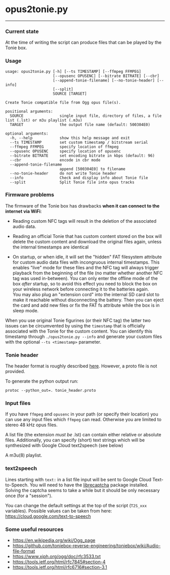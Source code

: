# opus2tonie.py

---

### Current state

At the time of writing the script can produce files that can be played by the Tonie box.

### Usage

```
usage: opus2tonie.py [-h] [--ts TIMESTAMP] [--ffmpeg FFMPEG]
                     [--opusenc OPUSENC] [--bitrate BITRATE] [--cbr]
                     [--append-tonie-filename] [--no-tonie-header] [--info]
                     [--split]
                     SOURCE [TARGET]

Create Tonie compatible file from Ogg opus file(s).

positional arguments:
  SOURCE                single input file, directory of files, a file list (.lst) or m3u playlist (.m3u)
  TARGET                the output file name (default: 500304E0)

optional arguments:
  -h, --help            show this help message and exit
  --ts TIMESTAMP        set custom timestamp / bitstream serial
  --ffmpeg FFMPEG       specify location of ffmpeg
  --opusenc OPUSENC     specify location of opusenc
  --bitrate BITRATE     set encoding bitrate in kbps (default: 96)
  --cbr                 encode in cbr mode
  --append-tonie-filename
                        append [500304E0] to filename
  --no-tonie-header     do not write Tonie header
  --info                Check and display info about Tonie file
  --split               Split Tonie file into opus tracks
```

### Firmware problems

The firmware of the Tonie box has drawbacks **when it can connect to the internet via WiFi**:

* Reading custom NFC tags will result in the deletion of the associated audio data.

* Reading an official Tonie that has custom content stored on the box will delete the custom content and download the original files again, unless the internal timestamps are identical

* On startup, or when idle, it will set the "hidden" FAT filesystem attribute for custom audio data files with incongruous internal timestamps. This enables "live" mode for these files and the NFC tag will always trigger playback from the beginning of the file (no matter whether another NFC tag was used in-between).
  You can only enter the offline mode of the box *after* startup, so to avoid this effect you need to block the box on your wireless network before connecting it to the batteries again. \
  You may also plug an "extension cord" into the internal SD card slot to make it reachable without disconnecting the battery. Then you can eject the card and add new files or fix the FAT fs attribute while the box is in sleep mode.

When you use original Tonie figurines (or their NFC tag) the latter two issues can be circumvented by using the `timestamp` that is officially associated with the Tonie for the custom content.
You can identify this timestamp through `./opus2tonie.py --info` and generate your custom files with the optional `--ts <timestamp>` parameter.

### Tonie header

The header format is roughly described [here](https://github.com/toniebox-reverse-engineering/toniebox/wiki/Audio-file-format). However, a proto file is not provided.

To generate the python output run:

`protoc --python_out=. tonie_header.proto`

### Input files

If you have `ffmpeg` and `opusenc` in your path (or specify their location) you can use any input files which `ffmpeg` can read. Otherwise you are limited to stereo 48 kHz opus files.

A list file (the extension *must be* .lst) can contain either relative or absolute files. Additionally, you can specify (short) text strings which will be synthesized with Google Cloud text2speech (see below)

A m3u(8) playlist.

### text2speech

Lines starting with `text:` in a list file input will be sent to Google Cloud Text-to-Speech. You will need to have the [librecaptcha](https://pypi.org/project/librecaptcha/) package installed. Solving the captcha seems to take a while but it should be only necessary once (for a "session").

You can change the default settings at the top of the script (`T2S_xxx` variables). Possible values can be taken from here: https://cloud.google.com/text-to-speech

### Some useful resources
* https://en.wikipedia.org/wiki/Ogg_page
* https://github.com/toniebox-reverse-engineering/toniebox/wiki/Audio-file-format
* https://www.xiph.org/ogg/doc/rfc3533.txt
* https://tools.ietf.org/html/rfc7845#section-4
* https://tools.ietf.org/html/rfc6716#section-3.1

